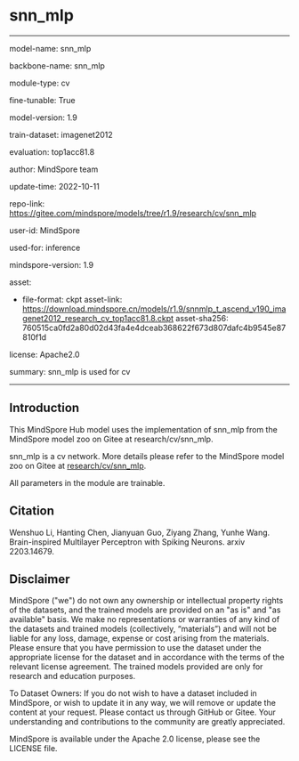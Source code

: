 # snn_mlp

---

model-name: snn_mlp

backbone-name: snn_mlp

module-type: cv

fine-tunable: True

model-version: 1.9

train-dataset: imagenet2012

evaluation: top1acc81.8

author: MindSpore team

update-time: 2022-10-11

repo-link: <https://gitee.com/mindspore/models/tree/r1.9/research/cv/snn_mlp>

user-id: MindSpore

used-for: inference

mindspore-version: 1.9

asset:

-
    file-format: ckpt
    asset-link: <https://download.mindspore.cn/models/r1.9/snnmlp_t_ascend_v190_imagenet2012_research_cv_top1acc81.8.ckpt>
    asset-sha256: 760515ca0fd2a80d02d43fa4e4dceab368622f673d807dafc4b9545e87810f1d

license: Apache2.0

summary: snn_mlp is used for cv

---

## Introduction

This MindSpore Hub model uses the implementation of snn_mlp from the MindSpore model zoo on Gitee at research/cv/snn_mlp.

snn_mlp is a cv network. More details please refer to the MindSpore model zoo on Gitee at [research/cv/snn_mlp](https://gitee.com/mindspore/models/blob/r1.9/research/cv/snn_mlp/readme.md).

All parameters in the module are trainable.

## Citation

Wenshuo Li, Hanting Chen, Jianyuan Guo, Ziyang Zhang, Yunhe Wang. Brain-inspired Multilayer Perceptron with Spiking Neurons. arxiv 2203.14679.

## Disclaimer

MindSpore ("we") do not own any ownership or intellectual property rights of the datasets, and the trained models are provided on an "as is" and "as available" basis. We make no representations or warranties of any kind of the datasets and trained models (collectively, “materials”) and will not be liable for any loss, damage, expense or cost arising from the materials. Please ensure that you have permission to use the dataset under the appropriate license for the dataset and in accordance with the terms of the relevant license agreement. The trained models provided are only for research and education purposes.

To Dataset Owners: If you do not wish to have a dataset included in MindSpore, or wish to update it in any way, we will remove or update the content at your request. Please contact us through GitHub or Gitee. Your understanding and contributions to the community are greatly appreciated.

MindSpore is available under the Apache 2.0 license, please see the LICENSE file.
